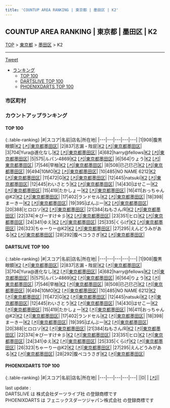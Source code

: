 ```yaml
---
title: 'COUNTUP AREA RANKING | 東京都 | 墨田区 | K2'
---
```

## COUNTUP AREA RANKING | 東京都 | 墨田区 | K2

[TOP](/darts/rank/) > [東京都](/darts/rank/東京都/) > [墨田区](/darts/rank/東京都/墨田区/) > K2

___

<a href="https://twitter.com/share?ref_src=twsrc%5Etfw" data-text="COUNTUP AREA RANKING | 東京都墨田区K2" class="twitter-share-button" data-hashtags="DARTSLIVE,PHOENIXDARTS,darts,ダーツ" data-show-count="false">Tweet</a>

* [ランキング](#カウントアップランキング)
    * [TOP 100](#top-100)
    * [DARTSLIVE TOP 100](#dartslive-top-100)
    * [PHOENIXDARTS TOP 100](#phoenixdarts-top-100)

### 市区町村

<ul>

</ul>

### カウントアップランキング

#### TOP 100



{:.table-ranking}
|#|スコア|名前|店名|所在地|
|---|---|---|---|---|
|1|908|<span class="rank-name-dl">腹黒眼鏡</span>|<a href="/darts/rank/shops/f89cc0bf6d3f1b56b21333aee1bd51e4.html">K2</a> <a href="https://search.dartslive.com/jp/shop/f89cc0bf6d3f1b56b21333aee1bd51e4">[↗]</a>|<a href="/darts/rank/東京都/墨田区">東京都墨田区</a>|
|2|837|<span class="rank-name-dl">志漏・陛屁</span>|<a href="/darts/rank/shops/f89cc0bf6d3f1b56b21333aee1bd51e4.html">K2</a> <a href="https://search.dartslive.com/jp/shop/f89cc0bf6d3f1b56b21333aee1bd51e4">[↗]</a>|<a href="/darts/rank/東京都/墨田区">東京都墨田区</a>|
|3|704|<span class="rank-name-dl">Yura@進化なし</span>|<a href="/darts/rank/shops/f89cc0bf6d3f1b56b21333aee1bd51e4.html">K2</a> <a href="https://search.dartslive.com/jp/shop/f89cc0bf6d3f1b56b21333aee1bd51e4">[↗]</a>|<a href="/darts/rank/東京都/墨田区">東京都墨田区</a>|
|4|682|<span class="rank-name-dl">harry@fellows</span>|<a href="/darts/rank/shops/f89cc0bf6d3f1b56b21333aee1bd51e4.html">K2</a> <a href="https://search.dartslive.com/jp/shop/f89cc0bf6d3f1b56b21333aee1bd51e4">[↗]</a>|<a href="/darts/rank/東京都/墨田区">東京都墨田区</a>|
|5|575|<span class="rank-name-dl">ルパン4869</span>|<a href="/darts/rank/shops/f89cc0bf6d3f1b56b21333aee1bd51e4.html">K2</a> <a href="https://search.dartslive.com/jp/shop/f89cc0bf6d3f1b56b21333aee1bd51e4">[↗]</a>|<a href="/darts/rank/東京都/墨田区">東京都墨田区</a>|
|6|564|<span class="rank-name-dl">りょう</span>|<a href="/darts/rank/shops/f89cc0bf6d3f1b56b21333aee1bd51e4.html">K2</a> <a href="https://search.dartslive.com/jp/shop/f89cc0bf6d3f1b56b21333aee1bd51e4">[↗]</a>|<a href="/darts/rank/東京都/墨田区">東京都墨田区</a>|
|7|546|<span class="rank-name-dl">早柚</span>|<a href="/darts/rank/shops/f89cc0bf6d3f1b56b21333aee1bd51e4.html">K2</a> <a href="https://search.dartslive.com/jp/shop/f89cc0bf6d3f1b56b21333aee1bd51e4">[↗]</a>|<a href="/darts/rank/東京都/墨田区">東京都墨田区</a>|
|8|508|<span class="rank-name-dl">已己巳己</span>|<a href="/darts/rank/shops/f89cc0bf6d3f1b56b21333aee1bd51e4.html">K2</a> <a href="https://search.dartslive.com/jp/shop/f89cc0bf6d3f1b56b21333aee1bd51e4">[↗]</a>|<a href="/darts/rank/東京都/墨田区">東京都墨田区</a>|
|9|494|<span class="rank-name-dl">10MO</span>|<a href="/darts/rank/shops/f89cc0bf6d3f1b56b21333aee1bd51e4.html">K2</a> <a href="https://search.dartslive.com/jp/shop/f89cc0bf6d3f1b56b21333aee1bd51e4">[↗]</a>|<a href="/darts/rank/東京都/墨田区">東京都墨田区</a>|
|10|485|<span class="rank-name-dl">NO NAME 6212</span>|<a href="/darts/rank/shops/f89cc0bf6d3f1b56b21333aee1bd51e4.html">K2</a> <a href="https://search.dartslive.com/jp/shop/f89cc0bf6d3f1b56b21333aee1bd51e4">[↗]</a>|<a href="/darts/rank/東京都/墨田区">東京都墨田区</a>|
|11|472|<span class="rank-name-dl">G</span>|<a href="/darts/rank/shops/f89cc0bf6d3f1b56b21333aee1bd51e4.html">K2</a> <a href="https://search.dartslive.com/jp/shop/f89cc0bf6d3f1b56b21333aee1bd51e4">[↗]</a>|<a href="/darts/rank/東京都/墨田区">東京都墨田区</a>|
|12|445|<span class="rank-name-dl">natsuki</span>|<a href="/darts/rank/shops/f89cc0bf6d3f1b56b21333aee1bd51e4.html">K2</a> <a href="https://search.dartslive.com/jp/shop/f89cc0bf6d3f1b56b21333aee1bd51e4">[↗]</a>|<a href="/darts/rank/東京都/墨田区">東京都墨田区</a>|
|12|445|<span class="rank-name-dl">わいさとう</span>|<a href="/darts/rank/shops/f89cc0bf6d3f1b56b21333aee1bd51e4.html">K2</a> <a href="https://search.dartslive.com/jp/shop/f89cc0bf6d3f1b56b21333aee1bd51e4">[↗]</a>|<a href="/darts/rank/東京都/墨田区">東京都墨田区</a>|
|14|430|<span class="rank-name-dl">はせこー</span>|<a href="/darts/rank/shops/f89cc0bf6d3f1b56b21333aee1bd51e4.html">K2</a> <a href="https://search.dartslive.com/jp/shop/f89cc0bf6d3f1b56b21333aee1bd51e4">[↗]</a>|<a href="/darts/rank/東京都/墨田区">東京都墨田区</a>|
|15|419|<span class="rank-name-dl">たかしょー</span>|<a href="/darts/rank/shops/f89cc0bf6d3f1b56b21333aee1bd51e4.html">K2</a> <a href="https://search.dartslive.com/jp/shop/f89cc0bf6d3f1b56b21333aee1bd51e4">[↗]</a>|<a href="/darts/rank/東京都/墨田区">東京都墨田区</a>|
|16|411|<span class="rank-name-dl">おっちゃん@K2</span>|<a href="/darts/rank/shops/f89cc0bf6d3f1b56b21333aee1bd51e4.html">K2</a> <a href="https://search.dartslive.com/jp/shop/f89cc0bf6d3f1b56b21333aee1bd51e4">[↗]</a>|<a href="/darts/rank/東京都/墨田区">東京都墨田区</a>|
|17|402|<span class="rank-name-dl">ランドセル</span>|<a href="/darts/rank/shops/f89cc0bf6d3f1b56b21333aee1bd51e4.html">K2</a> <a href="https://search.dartslive.com/jp/shop/f89cc0bf6d3f1b56b21333aee1bd51e4">[↗]</a>|<a href="/darts/rank/東京都/墨田区">東京都墨田区</a>|
|18|398|<span class="rank-name-dl">まーきー</span>|<a href="/darts/rank/shops/f89cc0bf6d3f1b56b21333aee1bd51e4.html">K2</a> <a href="https://search.dartslive.com/jp/shop/f89cc0bf6d3f1b56b21333aee1bd51e4">[↗]</a>|<a href="/darts/rank/東京都/墨田区">東京都墨田区</a>|
|19|395|<span class="rank-name-dl">ばんぶー</span>|<a href="/darts/rank/shops/f89cc0bf6d3f1b56b21333aee1bd51e4.html">K2</a> <a href="https://search.dartslive.com/jp/shop/f89cc0bf6d3f1b56b21333aee1bd51e4">[↗]</a>|<a href="/darts/rank/東京都/墨田区">東京都墨田区</a>|
|20|388|<span class="rank-name-dl">ヒロロソ</span>|<a href="/darts/rank/shops/f89cc0bf6d3f1b56b21333aee1bd51e4.html">K2</a> <a href="https://search.dartslive.com/jp/shop/f89cc0bf6d3f1b56b21333aee1bd51e4">[↗]</a>|<a href="/darts/rank/東京都/墨田区">東京都墨田区</a>|
|21|384|<span class="rank-name-dl">ねもさん/R</span>|<a href="/darts/rank/shops/f89cc0bf6d3f1b56b21333aee1bd51e4.html">K2</a> <a href="https://search.dartslive.com/jp/shop/f89cc0bf6d3f1b56b21333aee1bd51e4">[↗]</a>|<a href="/darts/rank/東京都/墨田区">東京都墨田区</a>|
|22|374|<span class="rank-name-dl">☆ぴーすけ☆彡</span>|<a href="/darts/rank/shops/f89cc0bf6d3f1b56b21333aee1bd51e4.html">K2</a> <a href="https://search.dartslive.com/jp/shop/f89cc0bf6d3f1b56b21333aee1bd51e4">[↗]</a>|<a href="/darts/rank/東京都/墨田区">東京都墨田区</a>|
|23|351|<span class="rank-name-dl">ヒロ</span>|<a href="/darts/rank/shops/f89cc0bf6d3f1b56b21333aee1bd51e4.html">K2</a> <a href="https://search.dartslive.com/jp/shop/f89cc0bf6d3f1b56b21333aee1bd51e4">[↗]</a>|<a href="/darts/rank/東京都/墨田区">東京都墨田区</a>|
|24|341|<span class="rank-name-dl">ゆえ</span>|<a href="/darts/rank/shops/f89cc0bf6d3f1b56b21333aee1bd51e4.html">K2</a> <a href="https://search.dartslive.com/jp/shop/f89cc0bf6d3f1b56b21333aee1bd51e4">[↗]</a>|<a href="/darts/rank/東京都/墨田区">東京都墨田区</a>|
|25|335|<span class="rank-name-dl">くらげ</span>|<a href="/darts/rank/shops/f89cc0bf6d3f1b56b21333aee1bd51e4.html">K2</a> <a href="https://search.dartslive.com/jp/shop/f89cc0bf6d3f1b56b21333aee1bd51e4">[↗]</a>|<a href="/darts/rank/東京都/墨田区">東京都墨田区</a>|
|26|323|<span class="rank-name-dl">ちゃーりー@K2</span>|<a href="/darts/rank/shops/f89cc0bf6d3f1b56b21333aee1bd51e4.html">K2</a> <a href="https://search.dartslive.com/jp/shop/f89cc0bf6d3f1b56b21333aee1bd51e4">[↗]</a>|<a href="/darts/rank/東京都/墨田区">東京都墨田区</a>|
|27|295|<span class="rank-name-dl">えんどうみがある</span>|<a href="/darts/rank/shops/f89cc0bf6d3f1b56b21333aee1bd51e4.html">K2</a> <a href="https://search.dartslive.com/jp/shop/f89cc0bf6d3f1b56b21333aee1bd51e4">[↗]</a>|<a href="/darts/rank/東京都/墨田区">東京都墨田区</a>|
|28|292|<span class="rank-name-dl">腹ペコうさぎ</span>|<a href="/darts/rank/shops/f89cc0bf6d3f1b56b21333aee1bd51e4.html">K2</a> <a href="https://search.dartslive.com/jp/shop/f89cc0bf6d3f1b56b21333aee1bd51e4">[↗]</a>|<a href="/darts/rank/東京都/墨田区">東京都墨田区</a>|


#### DARTSLIVE TOP 100



{:.table-ranking}
|#|スコア|名前|店名|所在地|
|---|---|---|---|---|
|1|908|<span class="rank-name-dl">腹黒眼鏡</span>|<a href="/darts/rank/shops/f89cc0bf6d3f1b56b21333aee1bd51e4.html">K2</a> <a href="https://search.dartslive.com/jp/shop/f89cc0bf6d3f1b56b21333aee1bd51e4">[↗]</a>|<a href="/darts/rank/東京都/墨田区">東京都墨田区</a>|
|2|837|<span class="rank-name-dl">志漏・陛屁</span>|<a href="/darts/rank/shops/f89cc0bf6d3f1b56b21333aee1bd51e4.html">K2</a> <a href="https://search.dartslive.com/jp/shop/f89cc0bf6d3f1b56b21333aee1bd51e4">[↗]</a>|<a href="/darts/rank/東京都/墨田区">東京都墨田区</a>|
|3|704|<span class="rank-name-dl">Yura@進化なし</span>|<a href="/darts/rank/shops/f89cc0bf6d3f1b56b21333aee1bd51e4.html">K2</a> <a href="https://search.dartslive.com/jp/shop/f89cc0bf6d3f1b56b21333aee1bd51e4">[↗]</a>|<a href="/darts/rank/東京都/墨田区">東京都墨田区</a>|
|4|682|<span class="rank-name-dl">harry@fellows</span>|<a href="/darts/rank/shops/f89cc0bf6d3f1b56b21333aee1bd51e4.html">K2</a> <a href="https://search.dartslive.com/jp/shop/f89cc0bf6d3f1b56b21333aee1bd51e4">[↗]</a>|<a href="/darts/rank/東京都/墨田区">東京都墨田区</a>|
|5|575|<span class="rank-name-dl">ルパン4869</span>|<a href="/darts/rank/shops/f89cc0bf6d3f1b56b21333aee1bd51e4.html">K2</a> <a href="https://search.dartslive.com/jp/shop/f89cc0bf6d3f1b56b21333aee1bd51e4">[↗]</a>|<a href="/darts/rank/東京都/墨田区">東京都墨田区</a>|
|6|564|<span class="rank-name-dl">りょう</span>|<a href="/darts/rank/shops/f89cc0bf6d3f1b56b21333aee1bd51e4.html">K2</a> <a href="https://search.dartslive.com/jp/shop/f89cc0bf6d3f1b56b21333aee1bd51e4">[↗]</a>|<a href="/darts/rank/東京都/墨田区">東京都墨田区</a>|
|7|546|<span class="rank-name-dl">早柚</span>|<a href="/darts/rank/shops/f89cc0bf6d3f1b56b21333aee1bd51e4.html">K2</a> <a href="https://search.dartslive.com/jp/shop/f89cc0bf6d3f1b56b21333aee1bd51e4">[↗]</a>|<a href="/darts/rank/東京都/墨田区">東京都墨田区</a>|
|8|508|<span class="rank-name-dl">已己巳己</span>|<a href="/darts/rank/shops/f89cc0bf6d3f1b56b21333aee1bd51e4.html">K2</a> <a href="https://search.dartslive.com/jp/shop/f89cc0bf6d3f1b56b21333aee1bd51e4">[↗]</a>|<a href="/darts/rank/東京都/墨田区">東京都墨田区</a>|
|9|494|<span class="rank-name-dl">10MO</span>|<a href="/darts/rank/shops/f89cc0bf6d3f1b56b21333aee1bd51e4.html">K2</a> <a href="https://search.dartslive.com/jp/shop/f89cc0bf6d3f1b56b21333aee1bd51e4">[↗]</a>|<a href="/darts/rank/東京都/墨田区">東京都墨田区</a>|
|10|485|<span class="rank-name-dl">NO NAME 6212</span>|<a href="/darts/rank/shops/f89cc0bf6d3f1b56b21333aee1bd51e4.html">K2</a> <a href="https://search.dartslive.com/jp/shop/f89cc0bf6d3f1b56b21333aee1bd51e4">[↗]</a>|<a href="/darts/rank/東京都/墨田区">東京都墨田区</a>|
|11|472|<span class="rank-name-dl">G</span>|<a href="/darts/rank/shops/f89cc0bf6d3f1b56b21333aee1bd51e4.html">K2</a> <a href="https://search.dartslive.com/jp/shop/f89cc0bf6d3f1b56b21333aee1bd51e4">[↗]</a>|<a href="/darts/rank/東京都/墨田区">東京都墨田区</a>|
|12|445|<span class="rank-name-dl">natsuki</span>|<a href="/darts/rank/shops/f89cc0bf6d3f1b56b21333aee1bd51e4.html">K2</a> <a href="https://search.dartslive.com/jp/shop/f89cc0bf6d3f1b56b21333aee1bd51e4">[↗]</a>|<a href="/darts/rank/東京都/墨田区">東京都墨田区</a>|
|12|445|<span class="rank-name-dl">わいさとう</span>|<a href="/darts/rank/shops/f89cc0bf6d3f1b56b21333aee1bd51e4.html">K2</a> <a href="https://search.dartslive.com/jp/shop/f89cc0bf6d3f1b56b21333aee1bd51e4">[↗]</a>|<a href="/darts/rank/東京都/墨田区">東京都墨田区</a>|
|14|430|<span class="rank-name-dl">はせこー</span>|<a href="/darts/rank/shops/f89cc0bf6d3f1b56b21333aee1bd51e4.html">K2</a> <a href="https://search.dartslive.com/jp/shop/f89cc0bf6d3f1b56b21333aee1bd51e4">[↗]</a>|<a href="/darts/rank/東京都/墨田区">東京都墨田区</a>|
|15|419|<span class="rank-name-dl">たかしょー</span>|<a href="/darts/rank/shops/f89cc0bf6d3f1b56b21333aee1bd51e4.html">K2</a> <a href="https://search.dartslive.com/jp/shop/f89cc0bf6d3f1b56b21333aee1bd51e4">[↗]</a>|<a href="/darts/rank/東京都/墨田区">東京都墨田区</a>|
|16|411|<span class="rank-name-dl">おっちゃん@K2</span>|<a href="/darts/rank/shops/f89cc0bf6d3f1b56b21333aee1bd51e4.html">K2</a> <a href="https://search.dartslive.com/jp/shop/f89cc0bf6d3f1b56b21333aee1bd51e4">[↗]</a>|<a href="/darts/rank/東京都/墨田区">東京都墨田区</a>|
|17|402|<span class="rank-name-dl">ランドセル</span>|<a href="/darts/rank/shops/f89cc0bf6d3f1b56b21333aee1bd51e4.html">K2</a> <a href="https://search.dartslive.com/jp/shop/f89cc0bf6d3f1b56b21333aee1bd51e4">[↗]</a>|<a href="/darts/rank/東京都/墨田区">東京都墨田区</a>|
|18|398|<span class="rank-name-dl">まーきー</span>|<a href="/darts/rank/shops/f89cc0bf6d3f1b56b21333aee1bd51e4.html">K2</a> <a href="https://search.dartslive.com/jp/shop/f89cc0bf6d3f1b56b21333aee1bd51e4">[↗]</a>|<a href="/darts/rank/東京都/墨田区">東京都墨田区</a>|
|19|395|<span class="rank-name-dl">ばんぶー</span>|<a href="/darts/rank/shops/f89cc0bf6d3f1b56b21333aee1bd51e4.html">K2</a> <a href="https://search.dartslive.com/jp/shop/f89cc0bf6d3f1b56b21333aee1bd51e4">[↗]</a>|<a href="/darts/rank/東京都/墨田区">東京都墨田区</a>|
|20|388|<span class="rank-name-dl">ヒロロソ</span>|<a href="/darts/rank/shops/f89cc0bf6d3f1b56b21333aee1bd51e4.html">K2</a> <a href="https://search.dartslive.com/jp/shop/f89cc0bf6d3f1b56b21333aee1bd51e4">[↗]</a>|<a href="/darts/rank/東京都/墨田区">東京都墨田区</a>|
|21|384|<span class="rank-name-dl">ねもさん/R</span>|<a href="/darts/rank/shops/f89cc0bf6d3f1b56b21333aee1bd51e4.html">K2</a> <a href="https://search.dartslive.com/jp/shop/f89cc0bf6d3f1b56b21333aee1bd51e4">[↗]</a>|<a href="/darts/rank/東京都/墨田区">東京都墨田区</a>|
|22|374|<span class="rank-name-dl">☆ぴーすけ☆彡</span>|<a href="/darts/rank/shops/f89cc0bf6d3f1b56b21333aee1bd51e4.html">K2</a> <a href="https://search.dartslive.com/jp/shop/f89cc0bf6d3f1b56b21333aee1bd51e4">[↗]</a>|<a href="/darts/rank/東京都/墨田区">東京都墨田区</a>|
|23|351|<span class="rank-name-dl">ヒロ</span>|<a href="/darts/rank/shops/f89cc0bf6d3f1b56b21333aee1bd51e4.html">K2</a> <a href="https://search.dartslive.com/jp/shop/f89cc0bf6d3f1b56b21333aee1bd51e4">[↗]</a>|<a href="/darts/rank/東京都/墨田区">東京都墨田区</a>|
|24|341|<span class="rank-name-dl">ゆえ</span>|<a href="/darts/rank/shops/f89cc0bf6d3f1b56b21333aee1bd51e4.html">K2</a> <a href="https://search.dartslive.com/jp/shop/f89cc0bf6d3f1b56b21333aee1bd51e4">[↗]</a>|<a href="/darts/rank/東京都/墨田区">東京都墨田区</a>|
|25|335|<span class="rank-name-dl">くらげ</span>|<a href="/darts/rank/shops/f89cc0bf6d3f1b56b21333aee1bd51e4.html">K2</a> <a href="https://search.dartslive.com/jp/shop/f89cc0bf6d3f1b56b21333aee1bd51e4">[↗]</a>|<a href="/darts/rank/東京都/墨田区">東京都墨田区</a>|
|26|323|<span class="rank-name-dl">ちゃーりー@K2</span>|<a href="/darts/rank/shops/f89cc0bf6d3f1b56b21333aee1bd51e4.html">K2</a> <a href="https://search.dartslive.com/jp/shop/f89cc0bf6d3f1b56b21333aee1bd51e4">[↗]</a>|<a href="/darts/rank/東京都/墨田区">東京都墨田区</a>|
|27|295|<span class="rank-name-dl">えんどうみがある</span>|<a href="/darts/rank/shops/f89cc0bf6d3f1b56b21333aee1bd51e4.html">K2</a> <a href="https://search.dartslive.com/jp/shop/f89cc0bf6d3f1b56b21333aee1bd51e4">[↗]</a>|<a href="/darts/rank/東京都/墨田区">東京都墨田区</a>|
|28|292|<span class="rank-name-dl">腹ペコうさぎ</span>|<a href="/darts/rank/shops/f89cc0bf6d3f1b56b21333aee1bd51e4.html">K2</a> <a href="https://search.dartslive.com/jp/shop/f89cc0bf6d3f1b56b21333aee1bd51e4">[↗]</a>|<a href="/darts/rank/東京都/墨田区">東京都墨田区</a>|


#### PHOENIXDARTS TOP 100



{:.table-ranking}
|#|スコア|名前|店名|所在地|
|---|---|---|---|---|
||0|<span class="rank-name-dl"> </span>|<a href="/darts/rank/shops/.html"></a> <a href="">[↗]</a>|<a href="/darts/rank//"></a>|


<div class="footer border-top border-gray-light mt-5 pt-3 text-right text-gray">
    last update : <span style="font-weight: italic" id="foot_last_modified"></span><br />
    DARTSLIVE は 株式会社ダーツライブ社 の登録商標です<br />
    PHOENIXDARTS は フェニックスダーツジャパン株式会社 の登録商標です<br />
</div>

<script src="https://cdnjs.cloudflare.com/ajax/libs/jquery.tablesorter/2.31.3/js/jquery.tablesorter.min.js" integrity="sha512-qzgd5cYSZcosqpzpn7zF2ZId8f/8CHmFKZ8j7mU4OUXTNRd5g+ZHBPsgKEwoqxCtdQvExE5LprwwPAgoicguNg==" crossorigin="anonymous" referrerpolicy="no-referrer"></script>
<link rel="stylesheet" href="https://cdnjs.cloudflare.com/ajax/libs/jquery.tablesorter/2.31.3/css/theme.default.min.css" integrity="sha512-wghhOJkjQX0Lh3NSWvNKeZ0ZpNn+SPVXX1Qyc9OCaogADktxrBiBdKGDoqVUOyhStvMBmJQ8ZdMHiR3wuEq8+w==" crossorigin="anonymous" referrerpolicy="no-referrer" />
<script>
$(function() {
    $(".table-ranking").tablesorter({sortList:[[0, 0]]});
    $("#foot_last_modified").text(formatDate(new Date(document.lastModified), 'yyyy-MM-dd HH:mm:ss'));
});
</script>

<script async src="https://platform.twitter.com/widgets.js" charset="utf-8"></script>